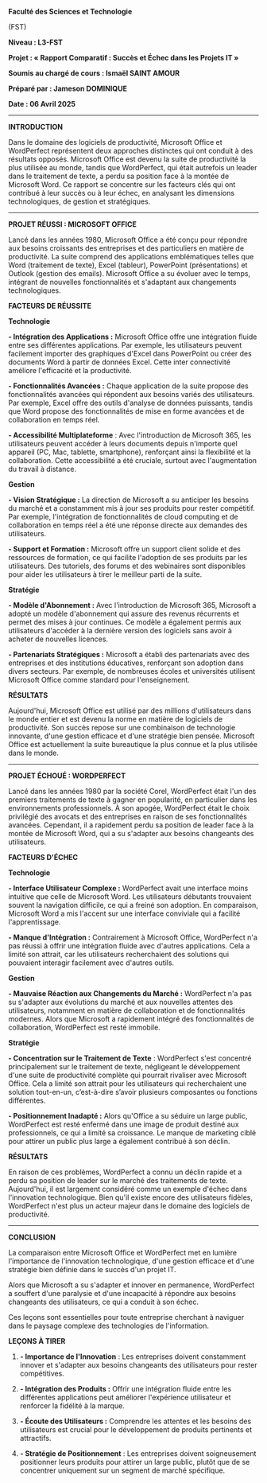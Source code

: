 ﻿**Faculté des Sciences et Technologie**

(FST)

**Niveau : L3-FST**

**Projet : « Rapport Comparatif : Succès et Échec dans les Projets IT »**

**Soumis au chargé de cours : Ismaël SAINT AMOUR**

**Préparé par : Jameson DOMINIQUE**

**Date : 06 Avril 2025**

---

**INTRODUCTION**

Dans le domaine des logiciels de productivité, Microsoft Office et WordPerfect représentent deux approches distinctes qui ont conduit à des résultats opposés. Microsoft Office est devenu la suite de productivité la plus utilisée au monde, tandis que WordPerfect, qui était autrefois un leader dans le traitement de texte, a perdu sa position face à la montée de Microsoft Word.
Ce rapport se concentre sur les facteurs clés qui ont contribué à leur succès ou à leur échec, en analysant les dimensions technologiques, de gestion et stratégiques.

---

**PROJET RÉUSSI : MICROSOFT OFFICE**

Lancé dans les années 1980, Microsoft Office a été conçu pour répondre aux besoins croissants des entreprises et des particuliers en matière de productivité. La suite comprend des applications emblématiques telles que Word (traitement de texte), Excel (tableur), PowerPoint (présentations) et Outlook (gestion des emails). Microsoft Office a su évoluer avec le temps, intégrant de nouvelles fonctionnalités et s'adaptant aux changements technologiques.

**FACTEURS DE RÉUSSITE**

**Technologie**

**- Intégration des Applications :** Microsoft Office offre une intégration fluide entre ses différentes applications. Par exemple, les utilisateurs peuvent facilement importer des graphiques d'Excel dans PowerPoint ou créer des documents Word à partir de données Excel. Cette inter connectivité améliore l'efficacité et la productivité.

**- Fonctionnalités Avancées :** Chaque application de la suite propose des fonctionnalités avancées qui répondent aux besoins variés des utilisateurs. Par exemple, Excel offre des outils d'analyse de données puissants, tandis que Word propose des fonctionnalités de mise en forme avancées et de collaboration en temps réel.

**- Accessibilité Multiplateforme** : Avec l'introduction de Microsoft 365, les utilisateurs peuvent accéder à leurs documents depuis n'importe quel appareil (PC, Mac, tablette, smartphone), renforçant ainsi la flexibilité et la collaboration. Cette accessibilité a été cruciale, surtout avec l'augmentation du travail à distance.

**Gestion**

**- Vision Stratégique :** La direction de Microsoft a su anticiper les besoins du marché et a constamment mis à jour ses produits pour rester compétitif. Par exemple, l'intégration de fonctionnalités de cloud computing et de collaboration en temps réel a été une réponse directe aux demandes des utilisateurs.

**- Support et Formation :** Microsoft offre un support client solide et des ressources de formation, ce qui facilite l'adoption de ses produits par les utilisateurs. Des tutoriels, des forums et des webinaires sont disponibles pour aider les utilisateurs à tirer le meilleur parti de la suite.

**Stratégie**

**- Modèle d'Abonnement :** Avec l'introduction de Microsoft 365, Microsoft a adopté un modèle d'abonnement qui assure des revenus récurrents et permet des mises à jour continues. Ce modèle a également permis aux utilisateurs d'accéder à la dernière version des logiciels sans avoir à acheter de nouvelles licences.

**- Partenariats Stratégiques :** Microsoft a établi des partenariats avec des entreprises et des institutions éducatives, renforçant son adoption dans divers secteurs. Par exemple, de nombreuses écoles et universités utilisent Microsoft Office comme standard pour l'enseignement.

**RÉSULTATS**

Aujourd'hui, Microsoft Office est utilisé par des millions d'utilisateurs dans le monde entier et est devenu la norme en matière de logiciels de productivité. Son succès repose sur une combinaison de technologie innovante, d'une gestion efficace et d'une stratégie bien pensée. Microsoft Office est actuellement la suite bureautique la plus connue et la plus utilisée dans le monde.

---


**PROJET ÉCHOUÉ : WORDPERFECT**

Lancé dans les années 1980 par la société Corel, WordPerfect était l'un des premiers traitements de texte à gagner en popularité, en particulier dans les environnements professionnels. À son apogée, WordPerfect était le choix privilégié des avocats et des entreprises en raison de ses fonctionnalités avancées. Cependant, il a rapidement perdu sa position de leader face à la montée de Microsoft Word, qui a su s'adapter aux besoins changeants des utilisateurs.

**FACTEURS D'ÉCHEC**

**Technologie**

**- Interface Utilisateur Complexe :** WordPerfect avait une interface moins intuitive que celle de Microsoft Word. Les utilisateurs débutants trouvaient souvent la navigation difficile, ce qui a freiné son adoption. En comparaison, Microsoft Word a mis l'accent sur une interface conviviale qui a facilité l'apprentissage.

**- Manque d'Intégration :** Contrairement à Microsoft Office, WordPerfect n'a pas réussi à offrir une intégration fluide avec d'autres applications. Cela a limité son attrait, car les utilisateurs recherchaient des solutions qui pouvaient interagir facilement avec d'autres outils.

**Gestion**

**- Mauvaise Réaction aux Changements du Marché :** WordPerfect n'a pas su s'adapter aux évolutions du marché et aux nouvelles attentes des utilisateurs, notamment en matière de collaboration et de fonctionnalités modernes. Alors que Microsoft a rapidement intégré des fonctionnalités de collaboration, WordPerfect est resté immobile.

**Stratégie**

**- Concentration sur le Traitement de Texte** : WordPerfect s'est concentré principalement sur le traitement de texte, négligeant le développement d'une suite de productivité complète qui pourrait rivaliser avec Microsoft Office. Cela a limité son attrait pour les utilisateurs qui recherchaient une solution tout-en-un, c’est-à-dire s’avoir plusieurs composantes ou fonctions différentes.

**- Positionnement Inadapté :** Alors qu'Office a su séduire un large public, WordPerfect est resté enfermé dans une image de produit destiné aux professionnels, ce qui a limité sa croissance. Le manque de marketing ciblé pour attirer un public plus large a également contribué à son déclin.

**RÉSULTATS**

En raison de ces problèmes, WordPerfect a connu un déclin rapide et a perdu sa position de leader sur le marché des traitements de texte. Aujourd'hui, il est largement considéré comme un exemple d'échec dans l'innovation technologique. Bien qu'il existe encore des utilisateurs fidèles, WordPerfect n'est plus un acteur majeur dans le domaine des logiciels de productivité.

---

**CONCLUSION**

La comparaison entre Microsoft Office et WordPerfect met en lumière l'importance de l'innovation technologique, d'une gestion efficace et d'une stratégie bien définie dans le succès d'un projet IT.

Alors que Microsoft a su s'adapter et innover en permanence, WordPerfect a souffert d'une paralysie et d'une incapacité à répondre aux besoins changeants des utilisateurs, ce qui a conduit à son échec.

Ces leçons sont essentielles pour toute entreprise cherchant à naviguer dans le paysage complexe des technologies de l'information.

**LEÇONS À TIRER**

1. **- Importance de l'Innovation** : Les entreprises doivent constamment innover et s'adapter aux besoins changeants des utilisateurs pour rester compétitives.

2. **- Intégration des Produits :** Offrir une intégration fluide entre les différentes applications peut améliorer l'expérience utilisateur et renforcer la fidélité à la marque.

3. **- Écoute des Utilisateurs :** Comprendre les attentes et les besoins des utilisateurs est crucial pour le développement de produits pertinents et attractifs.

4. **- Stratégie de Positionnement** : Les entreprises doivent soigneusement positionner leurs produits pour attirer un large public, plutôt que de se concentrer uniquement sur un segment de marché spécifique.
